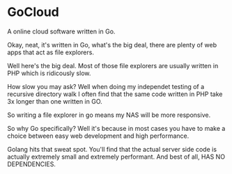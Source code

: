 # GoCloud
A online cloud software written in Go.

Okay, neat, it's written in Go, what's the big deal, there are plenty of web apps that act as file explorers. 

Well here's the big deal. Most of those file explorers are usually written in PHP which is ridicously slow.

How slow you may ask? Well when doing my independet testing of a recursive directory walk I often find that the same code written in PHP take 3x longer
than one written in GO.

So writing a file explorer in go means my NAS will be more responsive.


So why Go specifically? Well it's because in most cases you have to make a choice between easy web development and high performance. 

Golang hits that sweat spot. You'll find that the actual server side code is actually extremely small and extremely performant.
And best of all, HAS NO DEPENDENCIES.


